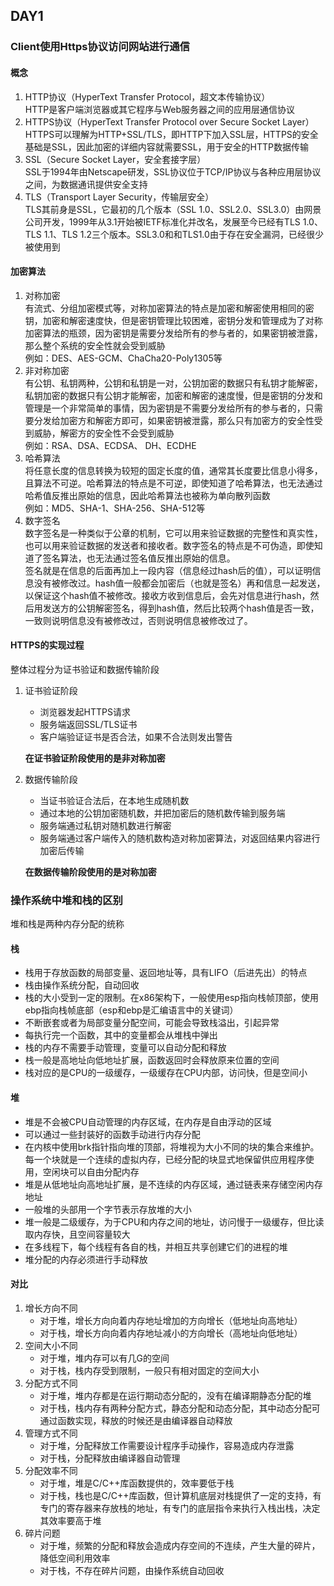 ## DAY1
### Client使用Https协议访问网站进行通信
#### 概念
1. HTTP协议（HyperText Transfer Protocol，超文本传输协议）  
    HTTP是客户端浏览器或其它程序与Web服务器之间的应用层通信协议
2. HTTPS协议（HyperText Transfer Protocol over Secure Socket Layer）  
    HTTPS可以理解为HTTP+SSL/TLS，即HTTP下加入SSL层，HTTPS的安全基础是SSL，因此加密的详细内容就需要SSL，用于安全的HTTP数据传输
3. SSL（Secure Socket Layer，安全套接字层）  
    SSL于1994年由Netscape研发，SSL协议位于TCP/IP协议与各种应用层协议之间，为数据通讯提供安全支持
4. TLS（Transport Layer Security，传输层安全）  
    TLS其前身是SSL，它最初的几个版本（SSL 1.0、SSL2.0、SSL3.0）由网景公司开发，1999年从3.1开始被IETF标准化并改名，发展至今已经有TLS 1.0、TLS 1.1、TLS 1.2三个版本。SSL3.0和和TLS1.0由于存在安全漏洞，已经很少被使用到

#### 加密算法
1. 对称加密  
    有流式、分组加密模式等，对称加密算法的特点是加密和解密使用相同的密钥，加密和解密速度快，但是密钥管理比较困难，密钥分发和管理成为了对称加密算法的瓶颈，因为密钥是需要分发给所有的参与者的，如果密钥被泄露，那么整个系统的安全性就会受到威胁  
    例如：DES、AES-GCM、ChaCha20-Poly1305等
2. 非对称加密  
    有公钥、私钥两种，公钥和私钥是一对，公钥加密的数据只有私钥才能解密，私钥加密的数据只有公钥才能解密，加密和解密的速度慢，但是密钥的分发和管理是一个非常简单的事情，因为密钥是不需要分发给所有的参与者的，只需要分发给加密方和解密方即可，如果密钥被泄露，那么只有加密方的安全性受到威胁，解密方的安全性不会受到威胁  
    例如：RSA、DSA、ECDSA、 DH、ECDHE 
3. 哈希算法  
    将任意长度的信息转换为较短的固定长度的值，通常其长度要比信息小得多，且算法不可逆。哈希算法的特点是不可逆，即使知道了哈希算法，也无法通过哈希值反推出原始的信息，因此哈希算法也被称为单向散列函数  
    例如：MD5、SHA-1、SHA-256、SHA-512等
4. 数字签名  
    数字签名是一种类似于公章的机制，它可以用来验证数据的完整性和真实性，也可以用来验证数据的发送者和接收者。数字签名的特点是不可伪造，即使知道了签名算法，也无法通过签名值反推出原始的信息。  
    签名就是在信息的后面再加上一段内容（信息经过hash后的值），可以证明信息没有被修改过。hash值一般都会加密后（也就是签名）再和信息一起发送，以保证这个hash值不被修改。接收方收到信息后，会先对信息进行hash，然后用发送方的公钥解密签名，得到hash值，然后比较两个hash值是否一致，一致则说明信息没有被修改过，否则说明信息被修改过了。  
 
#### HTTPS的实现过程
整体过程分为证书验证和数据传输阶段
1. 证书验证阶段
   - 浏览器发起HTTPS请求
   - 服务端返回SSL/TLS证书
   - 客户端验证证书是否合法，如果不合法则发出警告
   
   **在证书验证阶段使用的是非对称加密**
2. 数据传输阶段
    - 当证书验证合法后，在本地生成随机数
    - 通过本地的公钥加密随机数，并把加密后的随机数传输到服务端
    - 服务端通过私钥对随机数进行解密
    - 服务端通过客户端传入的随机数构造对称加密算法，对返回结果内容进行加密后传输

    **在数据传输阶段使用的是对称加密**

### 操作系统中堆和栈的区别
堆和栈是两种内存分配的统称
#### 栈
- 栈用于存放函数的局部变量、返回地址等，具有LIFO（后进先出）的特点
- 栈由操作系统分配，自动回收
- 栈的大小受到一定的限制。在x86架构下，一般使用esp指向栈帧顶部，使用ebp指向栈帧底部（esp和ebp是汇编语言中的关键词）
- 不断嵌套或者为局部变量分配空间，可能会导致栈溢出，引起异常
- 每执行完一个函数，其中的变量都会从堆栈中弹出
- 栈的内存不需要手动管理，变量可以自动分配和释放
- 栈一般是高地址向低地址扩展，函数返回时会释放原来位置的空间
- 栈对应的是CPU的一级缓存，一级缓存在CPU内部，访问快，但是空间小

#### 堆
- 堆是不会被CPU自动管理的内存区域，在内存是自由浮动的区域
- 可以通过一些封装好的函数手动进行内存分配
- 在内核中使用brk指针指向堆的顶部，将堆视为大小不同的块的集合来维护。每一个块就是一个连续的虚拟内存，已经分配的块显式地保留供应用程序使用，空闲块可以自由分配内存
- 堆是从低地址向高地址扩展，是不连续的内存区域，通过链表来存储空闲内存地址
- 一般堆的头部用一个字节表示存放堆的大小
- 堆一般是二级缓存，为于CPU和内存之间的地址，访问慢于一级缓存，但比读取内存快，且空间容量较大
- 在多线程下，每个线程有各自的栈，并相互共享创建它们的进程的堆
- 堆分配的内存必须进行手动释放

#### 对比
1. 增长方向不同
    - 对于堆，增长方向向着内存地址增加的方向增长（低地址向高地址）
    - 对于栈，增长方向向着内存地址减小的方向增长（高地址向低地址）
2. 空间大小不同
    - 对于堆，堆内存可以有几G的空间
    - 对于栈，栈内存受到限制，一般只有相对固定的空间大小
3. 分配方式不同
    - 对于堆，堆内存都是在运行期动态分配的，没有在编译期静态分配的堆
    - 对于栈，栈内存有两种分配方式，静态分配和动态分配，其中动态分配可通过函数实现，释放的时候还是由编译器自动释放
4. 管理方式不同
    - 对于堆，分配释放工作需要设计程序手动操作，容易造成内存泄露
    - 对于栈，分配释放由编译器自动管理
5. 分配效率不同
    - 对于堆，堆是C/C++库函数提供的，效率要低于栈
    - 对于栈，栈也是C/C++库函数，但计算机底层对栈提供了一定的支持，有专门的寄存器来存放栈的地址，有专门的底层指令来执行入栈出栈，决定其效率要高于堆
6. 碎片问题
    - 对于堆，频繁的分配和释放会造成内存空间的不连续，产生大量的碎片，降低空间利用效率
    - 对于栈，不存在碎片问题，由操作系统自动回收